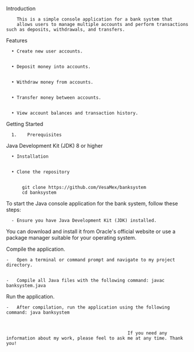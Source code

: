 Introduction




        This is a simple console application for a bank system that
        allows users to manage multiple accounts and perform transactions such as deposits, withdrawals, and transfers.





        
Features


      •	Create new user accounts.

      
      •	Deposit money into accounts.

      
      •	Withdraw money from accounts.

      
      •	Transfer money between accounts.

      
      •	View account balances and transaction history.


      
Getting Started


      1.	Prerequisites


      
Java Development Kit (JDK) 8 or higher



      •	Installation

      
      •	Clone the repository

      
          git clone https://github.com/VesaMex/banksystem
          cd banksystem



          
          
To start the Java console application for the bank system, follow these steps:


      -	Ensure you have Java Development Kit (JDK) installed.

      
You can download and install it from Oracle's official website or use a package manager suitable for your operating system.


Compile the application.


    -	Open a terminal or command prompt and navigate to my project directory.

    
    -	Compile all Java files with the following command: javac banksystem.java

    
Run the application.


    -	After compilation, run the application using the following command: java banksystem
    


                                                  If you need any information about my work, please feel to ask me at any time. Thank you!

